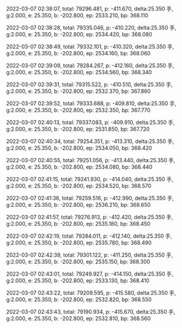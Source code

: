 2022-03-07 02:38:07, total: 79296.481, p: -411.670, delta:25.350 手, g:2.000, e: 25.350, b: -202.800, ep: 2533.210, bp: 368.110

2022-03-07 02:38:28, total: 79335.046, p: -410.220, delta:25.350 手, g:2.000, e: 25.350, b: -202.800, ep: 2534.420, bp: 368.080

2022-03-07 02:38:49, total: 79332.101, p: -410.320, delta:25.350 手, g:2.000, e: 25.350, b: -202.800, ep: 2534.160, bp: 368.060

2022-03-07 02:39:09, total: 79284.267, p: -412.160, delta:25.350 手, g:2.000, e: 25.350, b: -202.800, ep: 2534.560, bp: 368.340

2022-03-07 02:39:31, total: 79315.522, p: -410.510, delta:25.350 手, g:2.000, e: 25.350, b: -202.800, ep: 2532.370, bp: 367.860

2022-03-07 02:39:52, total: 79333.688, p: -409.810, delta:25.350 手, g:2.000, e: 25.350, b: -202.800, ep: 2532.350, bp: 367.770

2022-03-07 02:40:13, total: 79337.083, p: -409.910, delta:25.350 手, g:2.000, e: 25.350, b: -202.800, ep: 2531.850, bp: 367.720

2022-03-07 02:40:34, total: 79254.351, p: -413.310, delta:25.350 手, g:2.000, e: 25.350, b: -202.800, ep: 2534.050, bp: 368.420

2022-03-07 02:40:55, total: 79251.056, p: -413.440, delta:25.350 手, g:2.000, e: 25.350, b: -202.800, ep: 2534.080, bp: 368.440

2022-03-07 02:41:15, total: 79241.930, p: -414.040, delta:25.350 手, g:2.000, e: 25.350, b: -202.800, ep: 2534.520, bp: 368.570

2022-03-07 02:41:36, total: 79259.516, p: -412.990, delta:25.350 手, g:2.000, e: 25.350, b: -202.800, ep: 2536.210, bp: 368.650

2022-03-07 02:41:57, total: 79276.913, p: -412.420, delta:25.350 手, g:2.000, e: 25.350, b: -202.800, ep: 2535.180, bp: 368.450

2022-03-07 02:42:19, total: 79284.011, p: -412.140, delta:25.350 手, g:2.000, e: 25.350, b: -202.800, ep: 2535.780, bp: 368.490

2022-03-07 02:42:39, total: 79301.122, p: -411.250, delta:25.350 手, g:2.000, e: 25.350, b: -202.800, ep: 2535.150, bp: 368.300

2022-03-07 02:43:01, total: 79249.927, p: -414.150, delta:25.350 手, g:2.000, e: 25.350, b: -202.800, ep: 2533.130, bp: 368.410

2022-03-07 02:43:22, total: 79209.595, p: -415.580, delta:25.350 手, g:2.000, e: 25.350, b: -202.800, ep: 2532.820, bp: 368.550

2022-03-07 02:43:43, total: 79190.934, p: -415.670, delta:25.350 手, g:2.000, e: 25.350, b: -202.800, ep: 2532.810, bp: 368.560